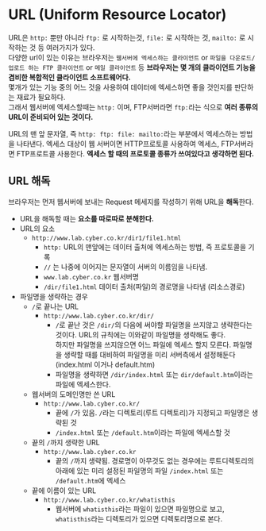 # URL (Uniform Resource Locator)

URL은 `http:` 뿐만 아니라 `ftp:` 로 시작하는것, `file:` 로 시작하는 것, `mailto:` 로 시작하는 것 등 여러가지가 있다.<br/>
다양한 url이 있는 이유는 브라우저는 `웹서버에 엑세스하는 클라이언트` or `파일을 다운로드/업로드 하는 FTP 클라이언트` or `메일 클라이언트` 등 <b>브라우저는 몇 개의 클라이언트 기능을 겸비한 복합적인 클라이언트 소프트웨어다.</b><br/>
몇개가 있는 기능 중의 어느 것을 사용하여 데이터에 엑세스하면 좋을 것인지를 판단하는 재료가 필요하다.<br/>
그래서 웹서버에 엑세스할때는 `http:` 이며, FTP서버라면 `ftp:`라는 식으로 <b>여러 종류의 URL이 준비되어 있는 것이다.</b>

URL의 맨 앞 문자열, 즉 `http: ftp: file: mailto:`라는 부분에서 엑세스하는 방법을 나타낸다.
엑세스 대상이 웹 서버이면 HTTP프로토콜 사용하여 엑세스, FTP서버라면 FTP프로트콜 사용한다.
<b>엑세스 할 때의 프로토콜 종류가 쓰여있다고 생각하면 된다.</b>

## URL 해독

브라우저는 먼저 웹서버에 보내는 Request 메세지를 작성하기 위해 URL을 <b>해독</b>한다.

- URL을 해독할 때는 <b>요소를 따로따로 분해한다.</b>
- URL의 요소
  - `http://www.lab.cyber.co.kr/dir1/file1.html`
    - `http:` URL의 맨앞에는 데이터 출처에 엑세스하는 방법, 즉 프로토콜을 기록
    - `//` 는 나중에 이어지는 문자열이 서버의 이름임을 나타냄.
    - `www.lab.cyber.co.kr` 웹서버명
    - `/dir/file1.html` 데이터 출처(파일)의 경로명을 나타냄 (리소스경로)
- 파일명을 생략하는 경우
  - `/`로 끝나는 URL
    - `http://www.lab.cyber.co.kr/dir/` 
      - `/`로 끝난 것은 `/dir/`의 다음에 써야할 파일명을 쓰지않고 생략한다는 것이다. URL의 규칙에는 이와같이 파일명을 생략해도 좋다. <br/>
        하지만 파일명을 쓰지않으면 어느 파일에 엑세스 할지 모른다. 파일명을 생략할 때를 대비하여 파일명을 미리 서버측에서 설정해둔다 (index.html 이거나 default.htm)
      - 파일명을 생략하면 `/dir/index.html` 또는 `dir/default.htm`이라는 파일에 엑세스한다.
  - 웹서버의 도메인명만 쓴 URL
    - `http://www.lab.cyber.co.kr/`
      - 끝에 `/`가 있음. `/`라는 디렉토리(루트 디렉토리)가 지정되고 파일명은 생략된 것
      - `/index.html` 또는 `/default.htm`이라는 파일에 엑세스할 것
  - 끝의 `/`까지 생략한 URL
    - `http://www.lab.cyber.co.kr` 
      - 끝의 `/`까지 생략됨. 경로명이 아무것도 없는 경우에는 루트디렉토리의 아래에 있는 미리 설정된 파일명의 파일 `/index.html` 또는 `/default.htm`에 엑세스
  - 끝에 이름이 있는 URL
    - `http://www.lab.cyber.co.kr/whatisthis`
      - 웹서버에 `whatisthis`라는 파일이 있으면 파일명으로 보고, `whatisthis`라는 디렉토리가 있으면 디렉토리명으로 본다. 
